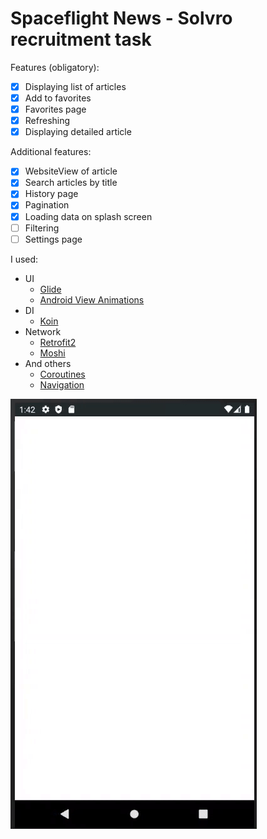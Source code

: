 # Spaceflight News - Solvro recruitment task

Features (obligatory):
- [X] Displaying list of articles
- [X] Add to favorites
- [X] Favorites page
- [X] Refreshing
- [X] Displaying detailed article

Additional features:
- [X] WebsiteView of article
- [X] Search articles by title
- [X] History page
- [X] Pagination
- [X] Loading data on splash screen
- [ ] Filtering
- [ ] Settings page

I used:
- UI
  - [Glide](https://github.com/bumptech/glide)
  - [Android View Animations](https://github.com/daimajia/AndroidViewAnimations)
- DI
  - [Koin](https://github.com/InsertKoinIO/koin)
- Network
  - [Retrofit2](https://github.com/square/retrofit)
  - [Moshi](https://github.com/square/moshi)
- And others
  - [Coroutines](https://github.com/Kotlin/kotlinx.coroutines)
  - [Navigation](https://developer.android.com/guide/navigation)

![](https://github.com/JakubWyrembak/SpaceflightNews/blob/master/readmeImages/gif_app.gif)
